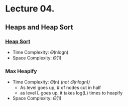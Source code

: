 # Lecture 04.
## Heaps and Heap Sort

### [Heap Sort](./heapSort.py)
- Time Complexity: 𝛩(nlogn)
- Space Complexity: 𝛩(1)

### Max Heapify
- Time Complexity: 𝛩(n) *(not 𝛩(nlogn))*
  - As level goes up, # of nodes cut in half
  - as level L goes up, it takes log(L) times to heapify
- Space Complexity: 𝛩(1)

